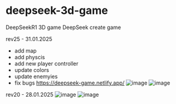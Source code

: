 # deepseek-3d-game
DeepSeekR1 3D game 
DeepSeek create game

rev25 - 31.01.2025 
- add map
- add physcis
- add new player controller
- update colors
- update enemyies
- fix bugs
https://deepseek-game.netlify.app/
![image](https://github.com/user-attachments/assets/368c930c-bc7a-44f8-9359-255f293b0fdd)
![image](https://github.com/user-attachments/assets/505e0520-6c6e-4766-add3-2a192b36865a)

rev20 - 28.01.2025
![image](https://github.com/user-attachments/assets/6520c40d-dba7-4b0b-b6fa-daad4b175c42)
![image](https://github.com/user-attachments/assets/b9de8202-3f4d-43e5-98d8-7e5f7b41788d)

